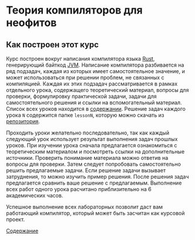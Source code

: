 # Теория компиляторов для неофитов
## Как построен этот курс

Курс построен вокруг написания компилятора языка 
[Rust](https://www.rust-lang.org/en-US/),
генерирующий байткод [JVM](https://en.wikipedia.org/wiki/Java_virtual_machine).
Написание компилятора разбивается на ряд подзадач,
каждая из которых имеет самостоятельное значение,
и может использоваться при решении проблем, не связанных с компиляцией.
Каждая их этих подзадач рассматривается в рамках отдельного урока,
содержащего теоретический материал, вопросы для проверки,
формулировку практической задачи, задачи для самостоятельного решения
и ссылки на вспомогательный материал.
Список всех уроков находится в [содержании](content.md).
Решение задач каждого урока `N` содержится папке `lessonN`,
которую можно скачать из [репозитория](../).

Проходить уроки желательно последовательно, 
так как каждый следующий урок использует результат выполнения 
задач прошлых уроков.
При изучении урока сначала предлагается ознакомиться с теоретическим материалом
и посмотреть ссылки на дополнительные источники.
Проверить понимание материала можно ответив на вопросы для проверки.
Затем следует попробовать самостоятельно решить предлагаемые задачи.
Если решение задачи вызывает затруднения, то можно изучить пример решения.
После решения задач предлагается сравнить ваше решение с предлагаемым.
Выполнение всех работ одного урока расчитано приблизительно на 6 академических часов.

Успешное выполнение всех лабораторных позволит даст вам работающий компилятор,
который может быть засчитан как курсовой проект.

[Содержание](content.md)